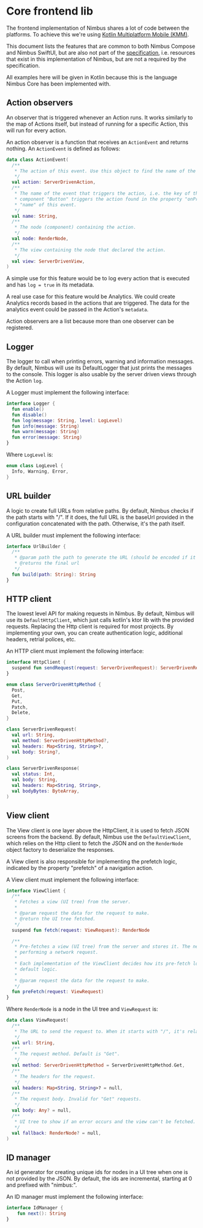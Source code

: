 # Core frontend lib
The frontend implementation of Nimbus shares a lot of code between the platforms. To achieve this we're using
[Kotlin Multiplatform Mobile (KMM)](https://kotlinlang.org/lp/mobile/).

This document lists the features that are common to both Nimbus Compose and Nimbus SwiftUI, but are also not part of the
[specification](/specification/index.md), i.e. resources that exist in this implementation of Nimbus, but are not a required by the specification.

All examples here will be given in Kotlin because this is the language Nimbus Core has been implemented with.

## Action observers
An observer that is triggered whenever an Action runs. It works similarly to the map of Actions itself, but instead of running for a specific Action,
this will run for every action.

An action observer is a function that receives an `ActionEvent` and returns nothing. An `ActionEvent` is defined as follows:

```kotlin
data class ActionEvent(
  /**
   * The action of this event. Use this object to find the name of the action, its properties and metadata.
   */
  val action: ServerDrivenAction,
  /**
   * The name of the event that triggers the action, i.e. the key of the node property that declared it. Example, a
   * component "Button" triggers the action found in the property "onPress" when it's pressed. "onPress" is the
   * "name" of this event.
   */
  val name: String,
  /**
   * The node (component) containing the action.
   */
  val node: RenderNode,
  /**
   * The view containing the node that declared the action.
   */
  val view: ServerDrivenView,
)
```

A simple use for this feature would be to log every action that is executed and has `log = true` in its metadata.

A real use case for this feature would be Analytics. We could create Analytics records based in the actions that are triggered. The data for the
analytics event could be passed in the Action's `metadata`.

Action observers are a list because more than one observer can be registered.

## Logger
The logger to call when printing errors, warning and information messages. By default, Nimbus will use its DefaultLogger that just prints the
messages to the console. This logger is also usable by the server driven views through the Action `log`.

A Logger must implement the following interface:

```kotlin
interface Logger {
  fun enable()
  fun disable()
  fun log(message: String, level: LogLevel)
  fun info(message: String)
  fun warn(message: String)
  fun error(message: String)
}
```

Where `LogLevel` is:
```kotlin
enum class LogLevel {
  Info, Warning, Error,
}
```

## URL builder
A logic to create full URLs from relative paths. By default, Nimbus checks if the path starts with "/". If it does, the full URL is the baseUrl
provided in the configuration concatenated with the path. Otherwise, it's the path itself.

A URL builder must implement the following interface:

```kotlin
interface UrlBuilder {
  /**
   * @param path the path to generate the URL (should be encoded if it contains special characters)
   * @returns the final url
   */
  fun build(path: String): String
}
```

## HTTP client
The lowest level API for making requests in Nimbus. By default, Nimbus will use its `DefaultHttpClient`, which just calls kotlin's ktor lib with the
provided requests. Replacing the Http client is required for most projects. By implementing your own, you can create authentication logic, additional
headers, retrial polices, etc.

An HTTP client must implement the following interface:

```kotlin
interface HttpClient {
  suspend fun sendRequest(request: ServerDrivenRequest): ServerDrivenResponse
}

enum class ServerDrivenHttpMethod {
  Post,
  Get,
  Put,
  Patch,
  Delete,
}

class ServerDrivenRequest(
  val url: String,
  val method: ServerDrivenHttpMethod?,
  val headers: Map<String, String>?,
  val body: String?,
)

class ServerDrivenResponse(
  val status: Int,
  val body: String,
  val headers: Map<String, String>,
  val bodyBytes: ByteArray,
)
```

## View client
The View client is one layer above the HttpClient, it is used to fetch JSON screens from the backend. By default, Nimbus use the `DefaultViewClient`,
which relies on the Http client to fetch the JSON and on the `RenderNode` object factory to deserialize the responses.

A View client is also responsible for implementing the prefetch logic, indicated by the property "prefetch" of a navigation action.

A View client must implement the following interface:

```kotlin
interface ViewClient {
  /**
   * Fetches a view (UI tree) from the server.
   *
   * @param request the data for the request to make.
   * @return the UI tree fetched.
   */
  suspend fun fetch(request: ViewRequest): RenderNode

  /**
   * Pre-fetches a view (UI tree) from the server and stores it. The next fetch will get the stored value instead of
   * performing a network request.
   *
   * Each implementation of the ViewClient decides how its pre-fetch logic works. See the class `DefaultViewClient` for the
   * default logic.
   *
   * @param request the data for the request to make.
   */
  fun preFetch(request: ViewRequest)
}
```

Where `RenderNode` is a node in the UI tree and `ViewRequest` is:

```kotlin
data class ViewRequest(
  /**
   * The URL to send the request to. When it starts with "/", it's relative to the BaseUrl.
   */
  val url: String,
  /**
   * The request method. Default is "Get".
   */
  val method: ServerDrivenHttpMethod = ServerDrivenHttpMethod.Get,
  /**
   * The headers for the request.
   */
  val headers: Map<String, String>? = null,
  /**
   * The request body. Invalid for "Get" requests.
   */
  val body: Any? = null,
  /**
   * UI tree to show if an error occurs and the view can't be fetched.
   */
  val fallback: RenderNode? = null,
)
```

## ID manager
An id generator for creating unique ids for nodes in a UI tree when one is not provided by the JSON. By default, the ids are incremental, starting at
0 and prefixed with "nimbus:".

An ID manager must implement the following interface:

```kotlin
interface IdManager {
    fun next(): String
}
```
